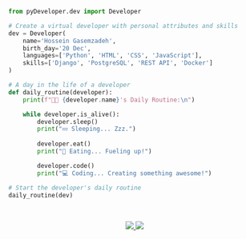 
```python
from pyDeveloper.dev import Developer

# Create a virtual developer with personal attributes and skills
dev = Developer(
    name='Hossein Gasemzadeh',
    birth_day='20 Dec',
    languages=['Python', 'HTML', 'CSS', 'JavaScript'],
    skills=['Django', 'PostgreSQL', 'REST API', 'Docker']
)

# A day in the life of a developer
def daily_routine(developer):
    print(f"👨‍💻 {developer.name}'s Daily Routine:\n")

    while developer.is_alive():
        developer.sleep()
        print("💤 Sleeping... Zzz.")
        
        developer.eat()
        print("🍕 Eating... Fueling up!")

        developer.code()
        print("💻 Coding... Creating something awesome!")

# Start the developer's daily routine
daily_routine(dev)
```



<br />

<p align="center">
  <a href="https://www.instagram.com/ho3ein._.gz?igsh=MTM5am1saTVmZGU5cA==">
    <img src="https://img.shields.io/badge/Instagram-E4405F?style=for-the-badge&logo=instagram&logoColor=white" />
  </a>
  <a href="https://t.me/hosseingz">
    <img src="https://img.shields.io/badge/Telegram-26A5E4?style=for-the-badge&logo=telegram&logoColor=white" />
  </a>
</p>
